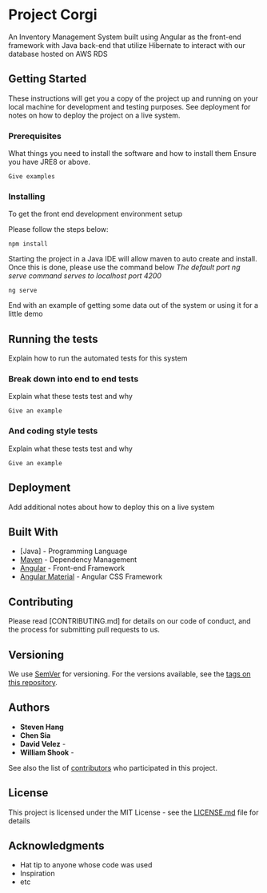 # Project Corgi

An Inventory Management System built using Angular as the front-end framework with Java back-end that utilize Hibernate to interact with our database hosted on AWS RDS

## Getting Started

These instructions will get you a copy of the project up and running on your local machine for development and testing purposes. See deployment for notes on how to deploy the project on a live system.

### Prerequisites

What things you need to install the software and how to install them
Ensure you have JRE8 or above.

```
Give examples
```

### Installing

To get the front end development environment setup

Please follow the steps below:

```
npm install 
```

Starting the project in a Java IDE will allow maven to auto create and install. 
Once this is done, please use the command below 
*The default port ng serve command serves to localhost port 4200*

```
ng serve
```

End with an example of getting some data out of the system or using it for a little demo

## Running the tests

Explain how to run the automated tests for this system

### Break down into end to end tests

Explain what these tests test and why

```
Give an example
```

### And coding style tests

Explain what these tests test and why

```
Give an example
```

## Deployment

Add additional notes about how to deploy this on a live system

## Built With

* [Java] - Programming Language
* [Maven](https://maven.apache.org/) - Dependency Management
* [Angular](https://angular.io/) - Front-end Framework
* [Angular Material](https://material.angular.io/) - Angular CSS Framework

## Contributing

Please read [CONTRIBUTING.md] for details on our code of conduct, and the process for submitting pull requests to us.

## Versioning

We use [SemVer](http://semver.org/) for versioning. For the versions available, see the [tags on this repository](https://github.com/your/project/tags). 

## Authors

* **Steven Hang** 
* **Chen Sia** 
* **David Velez** - 
* **William Shook** - 

See also the list of [contributors](https://github.com/your/project/contributors) who participated in this project.

## License

This project is licensed under the MIT License - see the [LICENSE.md](LICENSE.md) file for details

## Acknowledgments

* Hat tip to anyone whose code was used
* Inspiration
* etc
